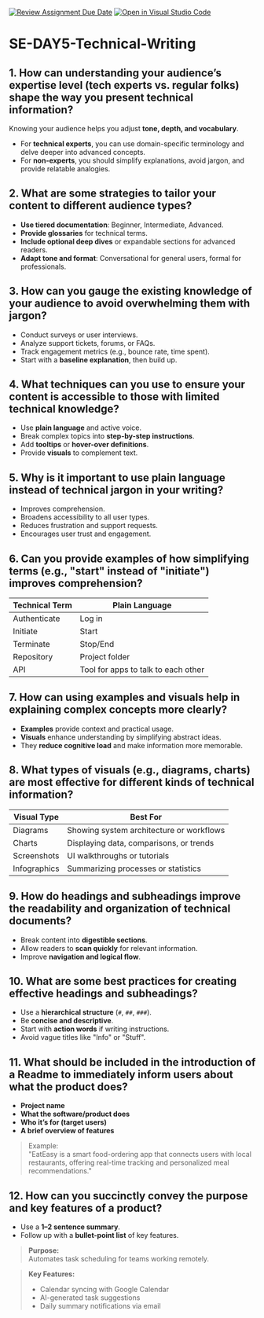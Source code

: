 [![Review Assignment Due Date](https://classroom.github.com/assets/deadline-readme-button-22041afd0340ce965d47ae6ef1cefeee28c7c493a6346c4f15d667ab976d596c.svg)](https://classroom.github.com/a/zsAR-pyY)
[![Open in Visual Studio Code](https://classroom.github.com/assets/open-in-vscode-2e0aaae1b6195c2367325f4f02e2d04e9abb55f0b24a779b69b11b9e10269abc.svg)](https://classroom.github.com/online_ide?assignment_repo_id=19151761&assignment_repo_type=AssignmentRepo)
# SE-DAY5-Technical-Writing

## 1. How can understanding your audience’s expertise level (tech experts vs. regular folks) shape the way you present technical information?

Knowing your audience helps you adjust **tone, depth, and vocabulary**.  
- For **technical experts**, you can use domain-specific terminology and delve deeper into advanced concepts.
- For **non-experts**, you should simplify explanations, avoid jargon, and provide relatable analogies.

## 2. What are some strategies to tailor your content to different audience types?

- **Use tiered documentation**: Beginner, Intermediate, Advanced.
- **Provide glossaries** for technical terms.
- **Include optional deep dives** or expandable sections for advanced readers.
- **Adapt tone and format**: Conversational for general users, formal for professionals.

## 3. How can you gauge the existing knowledge of your audience to avoid overwhelming them with jargon?

- Conduct surveys or user interviews.
- Analyze support tickets, forums, or FAQs.
- Track engagement metrics (e.g., bounce rate, time spent).
- Start with a **baseline explanation**, then build up.

## 4. What techniques can you use to ensure your content is accessible to those with limited technical knowledge?

- Use **plain language** and active voice.
- Break complex topics into **step-by-step instructions**.
- Add **tooltips** or **hover-over definitions**.
- Provide **visuals** to complement text.

## 5. Why is it important to use plain language instead of technical jargon in your writing?

- Improves comprehension.
- Broadens accessibility to all user types.
- Reduces frustration and support requests.
- Encourages user trust and engagement.

## 6. Can you provide examples of how simplifying terms (e.g., "start" instead of "initiate") improves comprehension?

| Technical Term | Plain Language |
|----------------|----------------|
| Authenticate   | Log in         |
| Initiate       | Start          |
| Terminate      | Stop/End       |
| Repository     | Project folder |
| API            | Tool for apps to talk to each other |

## 7. How can using examples and visuals help in explaining complex concepts more clearly?

- **Examples** provide context and practical usage.
- **Visuals** enhance understanding by simplifying abstract ideas.
- They **reduce cognitive load** and make information more memorable.

## 8. What types of visuals (e.g., diagrams, charts) are most effective for different kinds of technical information?

| Visual Type | Best For |
|-------------|----------|
| Diagrams    | Showing system architecture or workflows |
| Charts      | Displaying data, comparisons, or trends  |
| Screenshots | UI walkthroughs or tutorials             |
| Infographics| Summarizing processes or statistics      |

## 9. How do headings and subheadings improve the readability and organization of technical documents?

- Break content into **digestible sections**.
- Allow readers to **scan quickly** for relevant information.
- Improve **navigation and logical flow**.

## 10. What are some best practices for creating effective headings and subheadings?

- Use a **hierarchical structure** (`#`, `##`, `###`).
- Be **concise and descriptive**.
- Start with **action words** if writing instructions.
- Avoid vague titles like "Info" or "Stuff".

## 11. What should be included in the introduction of a Readme to immediately inform users about what the product does?

- **Project name**
- **What the software/product does**
- **Who it’s for (target users)**
- **A brief overview of features**

> Example:  
> "EatEasy is a smart food-ordering app that connects users with local restaurants, offering real-time tracking and personalized meal recommendations."

## 12. How can you succinctly convey the purpose and key features of a product?

- Use a **1–2 sentence summary**.
- Follow up with a **bullet-point list** of key features.

> **Purpose:**  
> Automates task scheduling for teams working remotely.

> **Key Features:**
> - Calendar syncing with Google Calendar  
> - AI-generated task suggestions  
> - Daily summary notifications via email
